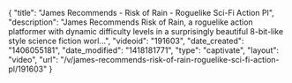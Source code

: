 {
    "title": "James Recommends - Risk of Rain - Roguelike Sci-Fi Action Pl",
    "description": "James Recommends Risk of Rain, a roguelike action platformer with dynamic difficulty levels in a surprisingly beautiful 8-bit-like style science fiction worl...",
    "videoid": "191603",
    "date_created": "1406055181",
    "date_modified": "1418181771",
    "type": "captivate",
    "layout": "video",
    "url": "\/v\/james-recommends-risk-of-rain-roguelike-sci-fi-action-pl\/191603"
}